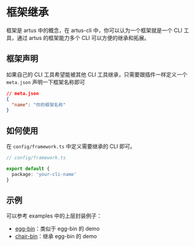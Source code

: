 # 框架继承

框架是 artus 中的概念，在 artus-cli 中，你可以认为一个框架就是一个 CLI 工具，通过 artus 的框架能力多个 CLI 可以方便的继承和拓展。

## 框架声明

如果自己的 CLI 工具希望能被其他 CLI 工具继承，只需要跟插件一样定义一个 `meta.json` 声明一下框架名称即可

```json
// meta.json
{
  "name": "你的框架名称"
}
```

## 如何使用

在 `config/framework.ts` 中定义需要继承的 CLI 即可。


```typescript
// config/framework.ts

export default {
  package: 'your-cli-name'
}
```

## 示例

可以参考 examples 中的上层封装例子：

- [egg-bin](https://github.com/artus-cli/examples/tree/master/egg-bin)：类似于 egg-bin 的 demo
- [chair-bin](https://github.com/artus-cli/examples/tree/master/chair-bin)：继承 egg-bin 的 demo
